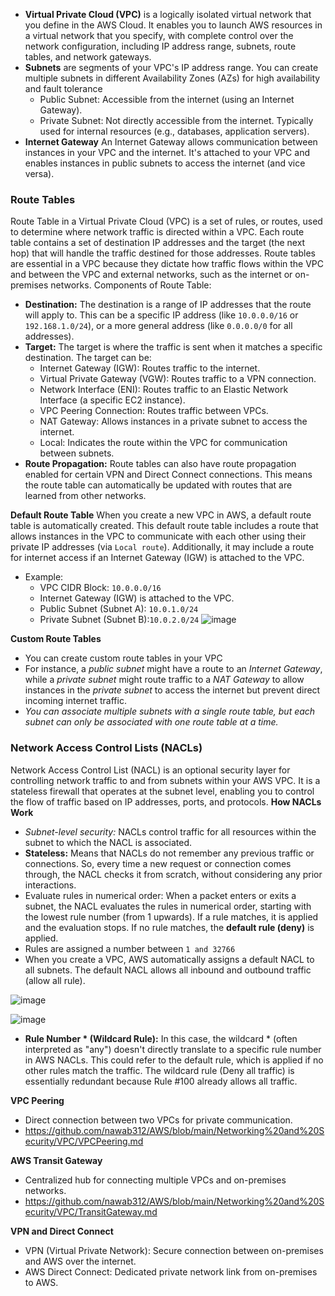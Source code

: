 - **Virtual Private Cloud (VPC)** is a logically isolated virtual network that you define in the AWS Cloud. It enables you to launch AWS resources in a virtual network that you specify, with complete control over the network configuration, including IP address range, subnets, route tables, and network gateways.
- **Subnets** are segments of your VPC's IP address range. You can create multiple subnets in different Availability Zones (AZs) for high availability and fault tolerance
  - Public Subnet: Accessible from the internet (using an Internet Gateway).
  - Private Subnet: Not directly accessible from the internet. Typically used for internal resources (e.g., databases, application servers).
- **Internet Gateway** An Internet Gateway allows communication between instances in your VPC and the internet. It's attached to your VPC and enables instances in public subnets to access the internet (and vice versa).

### Route Tables ###
Route Table in a Virtual Private Cloud (VPC) is a set of rules, or routes, used to determine where network traffic is directed within a VPC. Each route table contains a set of destination IP addresses and the target (the next hop) that will handle the traffic destined for those addresses. Route tables are essential in a VPC because they dictate how traffic flows within the VPC and between the VPC and external networks, such as the internet or on-premises networks.
Components of Route Table:
- **Destination:** The destination is a range of IP addresses that the route will apply to. This can be a specific IP address (like `10.0.0.0/16` or `192.168.1.0/24`), or a more general address (like `0.0.0.0/0` for all addresses).
- **Target:** The target is where the traffic is sent when it matches a specific destination. The target can be:
  - Internet Gateway (IGW): Routes traffic to the internet.
  - Virtual Private Gateway (VGW): Routes traffic to a VPN connection.
  - Network Interface (ENI): Routes traffic to an Elastic Network Interface (a specific EC2 instance).
  - VPC Peering Connection: Routes traffic between VPCs.
  - NAT Gateway: Allows instances in a private subnet to access the internet.
  - Local: Indicates the route within the VPC for communication between subnets.
- **Route Propagation:** Route tables can also have route propagation enabled for certain VPN and Direct Connect connections. This means the route table can automatically be updated with routes that are learned from other networks.

**Default Route Table**
When you create a new VPC in AWS, a default route table is automatically created. This default route table includes a route that allows instances in the VPC to communicate with each other using their private IP addresses (via `Local route`). Additionally, it may include a route for internet access if an Internet Gateway (IGW) is attached to the VPC.
- Example:
  - VPC CIDR Block: `10.0.0.0/16`
  - Internet Gateway (IGW) is attached to the VPC.
  - Public Subnet (Subnet A): `10.0.1.0/24`
  - Private Subnet (Subnet B):`10.0.2.0/24`
![image](https://github.com/user-attachments/assets/75467013-6476-428d-827b-46edb9de4152)

**Custom Route Tables**
- You can create custom route tables in your VPC
- For instance, a *public subnet* might have a route to an *Internet Gateway*, while a *private subnet* might route traffic to a *NAT Gateway* to allow instances in the *private subnet* to access the internet but prevent direct incoming internet traffic.
- *You can associate multiple subnets with a single route table, but each subnet can only be associated with one route table at a time.*

### Network Access Control Lists (NACLs) ###
Network Access Control List (NACL) is an optional security layer for controlling network traffic to and from subnets within your AWS VPC. It is a stateless firewall that operates at the subnet level, enabling you to control the flow of traffic based on IP addresses, ports, and protocols.
**How NACLs Work**
- *Subnet-level security:* NACLs control traffic for all resources within the subnet to which the NACL is associated.
- **Stateless:** Means that NACLs do not remember any previous traffic or connections. So, every time a new request or connection comes through, the NACL checks it from scratch, without considering any prior interactions.
- Evaluate rules in numerical order: When a packet enters or exits a subnet, the NACL evaluates the rules in numerical order, starting with the lowest rule number (from 1 upwards). If a rule matches, it is applied and the evaluation stops. If no rule matches, the **default rule (deny)** is applied.
- Rules are assigned a number between `1 and 32766`
- When you create a VPC, AWS automatically assigns a default NACL to all subnets. The default NACL allows all inbound and outbound traffic (allow all rule).

![image](https://github.com/user-attachments/assets/c841600b-72a6-460b-a2eb-583b86bf2cde)

![image](https://github.com/user-attachments/assets/6603cb23-d69a-4120-890c-b6c8d3fc7d1e)

- **Rule Number * (Wildcard Rule):** In this case, the wildcard * (often interpreted as "any") doesn't directly translate to a specific rule number in AWS NACLs. This could refer to the default rule, which is applied if no other rules match the traffic. The wildcard rule (Deny all traffic) is essentially redundant because Rule #100 already allows all traffic.


**VPC Peering** 
  - Direct connection between two VPCs for private communication.
  - https://github.com/nawab312/AWS/blob/main/Networking%20and%20Security/VPC/VPCPeering.md

**AWS Transit Gateway** 
  - Centralized hub for connecting multiple VPCs and on-premises networks.
  - https://github.com/nawab312/AWS/blob/main/Networking%20and%20Security/VPC/TransitGateway.md

**VPN and Direct Connect**
  - VPN (Virtual Private Network): Secure connection between on-premises and AWS over the internet.
  - AWS Direct Connect: Dedicated private network link from on-premises to AWS.
